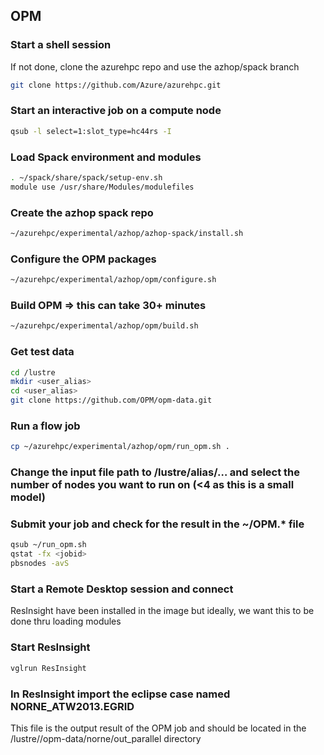 ## OPM
### Start a shell session
If not done, clone the azurehpc repo and use the azhop/spack branch
```bash
git clone https://github.com/Azure/azurehpc.git 
```

### Start an interactive job on a compute node
```bash
qsub -l select=1:slot_type=hc44rs -I
```

### Load Spack environment and modules
```bash
. ~/spack/share/spack/setup-env.sh
module use /usr/share/Modules/modulefiles
```

### Create the azhop spack repo
```bash
~/azurehpc/experimental/azhop/azhop-spack/install.sh
```

### Configure the OPM packages
```bash 
~/azurehpc/experimental/azhop/opm/configure.sh
```

### Build OPM => this can take 30+ minutes
```bash
~/azurehpc/experimental/azhop/opm/build.sh
```

### Get test data
```bash
cd /lustre
mkdir <user_alias>
cd <user_alias>
git clone https://github.com/OPM/opm-data.git
```

### Run a flow job
```bash
cp ~/azurehpc/experimental/azhop/opm/run_opm.sh .
```

### Change the input file path to /lustre/alias/… and select the number of nodes you want to run on (<4 as this is a small model)
### Submit your job and check for the result in the ~/OPM.* file
```bash
qsub ~/run_opm.sh 
qstat -fx <jobid>
pbsnodes -avS
```

### Start a Remote Desktop session and connect
ResInsight have been installed in the image but ideally, we want this to be done thru loading modules

### Start ResInsight
```bash
vglrun ResInsight
```

### In ResInsight import the eclipse case named NORNE_ATW2013.EGRID
This file is the output result of the OPM job and should be located in the /lustre/<alias>/opm-data/norne/out_parallel directory
